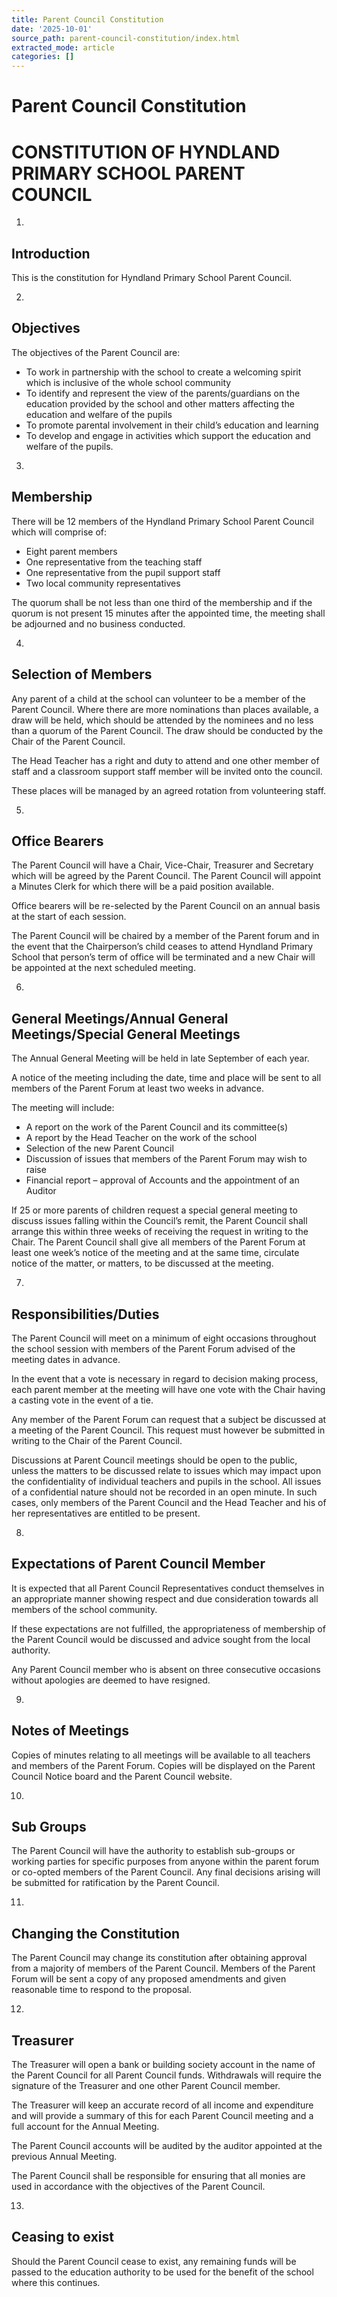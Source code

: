 ```yaml
---
title: Parent Council Constitution
date: '2025-10-01'
source_path: parent-council-constitution/index.html
extracted_mode: article
categories: []
---
```

# Parent Council Constitution

# CONSTITUTION OF HYNDLAND PRIMARY SCHOOL PARENT COUNCIL

1. 
## Introduction

This is the constitution for Hyndland Primary School Parent Council.

2. 
## Objectives

The objectives of the Parent Council are:

  - To work in partnership with the school to create a welcoming spirit which is inclusive of the whole school community
  - To identify and represent the view of the parents/guardians on the education provided by the school and other matters affecting the education and welfare of the pupils
  - To promote parental involvement in their child’s education and learning
  - To develop and engage in activities which support the education and welfare of the pupils.

3. 
## Membership

There will be 12 members of the Hyndland Primary School Parent Council which will comprise of:

  - Eight parent members
  - One representative from the teaching staff
  - One representative from the pupil support staff
  - Two local community representatives

The quorum shall be not less than one third of the membership and if the quorum is not present 15 minutes after the appointed time, the meeting shall be adjourned and no business conducted.

4. 
## Selection of Members

Any parent of a child at the school can volunteer to be a member of the Parent Council. Where there are more nominations than places available, a draw will be held, which should be attended by the nominees and no less than a quorum of the Parent Council. The draw should be conducted by the Chair of the Parent Council.

The Head Teacher has a right and duty to attend and one other member of staff and a classroom support staff member will be invited onto the council.

These places will be managed by an agreed rotation from volunteering staff.

5. 
## Office Bearers

The Parent Council will have a Chair, Vice-Chair, Treasurer and Secretary which will be agreed by the Parent Council. The Parent Council will appoint a Minutes Clerk for which there will be a paid position available.

Office bearers will be re-selected by the Parent Council on an annual basis at the start of each session.

The Parent Council will be chaired by a member of the Parent forum and in the event that the Chairperson’s child ceases to attend Hyndland Primary School that person’s term of office will be terminated and a new Chair will be appointed at the next scheduled meeting.

6. 
## General Meetings/Annual General Meetings/Special General Meetings

The Annual General Meeting will be held in late September of each year.

A notice of the meeting including the date, time and place will be sent to all members of the Parent Forum at least two weeks in advance.

The meeting will include:

  - A report on the work of the Parent Council and its committee(s)
  - A report by the Head Teacher on the work of the school
  - Selection of the new Parent Council
  - Discussion of issues that members of the Parent Forum may wish to raise
  - Financial report – approval of Accounts and the appointment of an Auditor

If 25 or more parents of children request a special general meeting to discuss issues falling within the Council’s remit, the Parent Council shall arrange this within three weeks of receiving the request in writing to the Chair. The Parent Council shall give all members of the Parent Forum at least one week’s notice of the meeting and at the same time, circulate notice of the matter, or matters, to be discussed at the meeting.

7. 
## Responsibilities/Duties

The Parent Council will meet on a minimum of eight occasions throughout the school session with members of the Parent Forum advised of the meeting dates in advance.

In the event that a vote is necessary in regard to decision making process, each parent member at the meeting will have one vote with the Chair having a casting vote in the event of a tie.

Any member of the Parent Forum can request that a subject be discussed at a meeting of the Parent Council. This request must however be submitted in writing to the Chair of the Parent Council.

Discussions at Parent Council meetings should be open to the public, unless the matters to be discussed relate to issues which may impact upon the confidentiality of individual teachers and pupils in the school. All issues of a confidential nature should not be recorded in an open minute. In such cases, only members of the Parent Council and the Head Teacher and his of her representatives are entitled to be present.

8. 
## Expectations of Parent Council Member

It is expected that all Parent Council Representatives conduct themselves in an appropriate manner showing respect and due consideration towards all members of the school community.

If these expectations are not fulfilled, the appropriateness of membership of the Parent Council would be discussed and advice sought from the local authority.

Any Parent Council member who is absent on three consecutive occasions without apologies are deemed to have resigned.

9. 
## Notes of Meetings

Copies of minutes relating to all meetings will be available to all teachers and members of the Parent Forum. Copies will be displayed on the Parent Council Notice board and the Parent Council website.

10. 
## Sub Groups

The Parent Council will have the authority to establish sub-groups or working parties for specific purposes from anyone within the parent forum or co-opted members of the Parent Council. Any final decisions arising will be submitted for ratification by the Parent Council.

11. 
## Changing the Constitution

The Parent Council may change its constitution after obtaining approval from a majority of members of the Parent Council. Members of the Parent Forum will be sent a copy of any proposed amendments and given reasonable time to respond to the proposal.

12. 
## Treasurer

The Treasurer will open a bank or building society account in the name of the Parent Council for all Parent Council funds. Withdrawals will require the signature of the Treasurer and one other Parent Council member.

The Treasurer will keep an accurate record of all income and expenditure and will provide a summary of this for each Parent Council meeting and a full account for the Annual Meeting.

The Parent Council accounts will be audited by the auditor appointed at the previous Annual Meeting.

The Parent Council shall be responsible for ensuring that all monies are used in accordance with the objectives of the Parent Council.

13. 
## Ceasing to exist

Should the Parent Council cease to exist, any remaining funds will be passed to the education authority to be used for the benefit of the school where this continues.

